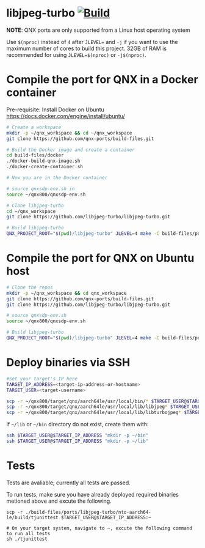 # libjpeg-turbo [![Build](https://github.com/qnx-ports/build-files/actions/workflows/libjpeg-turbo.yml/badge.svg)](https://github.com/qnx-ports/build-files/actions/workflows/libjpeg-turbo.yml)

**NOTE**: QNX ports are only supported from a Linux host operating system

Use `$(nproc)` instead of `4` after `JLEVEL=` and `-j` if you want to use the maximum number of cores to build this project.
32GB of RAM is recommended for using `JLEVEL=$(nproc)` or `-j$(nproc)`.

# Compile the port for QNX in a Docker container

Pre-requisite: Install Docker on Ubuntu https://docs.docker.com/engine/install/ubuntu/
```bash
# Create a workspace
mkdir -p ~/qnx_workspace && cd ~/qnx_workspace
git clone https://github.com/qnx-ports/build-files.git

# Build the Docker image and create a container
cd build-files/docker
./docker-build-qnx-image.sh
./docker-create-container.sh

# Now you are in the Docker container

# source qnxsdp-env.sh in
source ~/qnx800/qnxsdp-env.sh

# Clone libjpeg-turbo
cd ~/qnx_workspace
git clone https://github.com/libjpeg-turbo/libjpeg-turbo.git

# Build libjpeg-turbo
QNX_PROJECT_ROOT="$(pwd)/libjpeg-turbo" JLEVEL=4 make -C build-files/ports/libjpeg-turbo install
```

# Compile the port for QNX on Ubuntu host
```bash
# Clone the repos
mkdir -p ~/qnx_workspace && cd qnx_workspace
git clone https://github.com/qnx-ports/build-files.git
git clone https://github.com/libjpeg-turbo/libjpeg-turbo.git

# source qnxsdp-env.sh
source ~/qnx800/qnxsdp-env.sh

# Build libjpeg-turbo
QNX_PROJECT_ROOT="$(pwd)/libjpeg-turbo" JLEVEL=4 make -C build-files/ports/libjpeg-turbo install
```

# Deploy binaries via SSH
```bash
#Set your target's IP here
TARGET_IP_ADDRESS=<target-ip-address-or-hostname>
TARGET_USER=<target-username>

scp -r ~/qnx800/target/qnx/aarch64le/usr/local/bin/* $TARGET_USER@$TARGET_IP_ADDRESS:~/bin
scp -r ~/qnx800/target/qnx/aarch64le/usr/local/lib/libjpeg* $TARGET_USER@$TARGET_IP_ADDRESS:~/lib
scp -r ~/qnx800/target/qnx/aarch64le/usr/local/lib/libturbojpeg* $TARGET_USER@$TARGET_IP_ADDRESS:~/lib
```

If `~/lib` or `~/bin` directory do not exist, create them with:
```bash
ssh $TARGET_USER@$TARGET_IP_ADDRESS "mkdir -p ~/bin"
ssh $TARGET_USER@$TARGET_IP_ADDRESS "mkdir -p ~/lib"
````

# Tests
Tests are avaliable; currently all tests are passed.

To run tests, make sure you have already deployed required binaries metioned above and excute the following.
```base
scp -r ./build-files/ports/libjpeg-turbo/nto-aarch64-le/build/tjunittest $TARGET_USER@$TARGET_IP_ADDRESS:~

# On your target system, navigate to ~, excute the following command to run all tests
sh ./tjunittest

```
